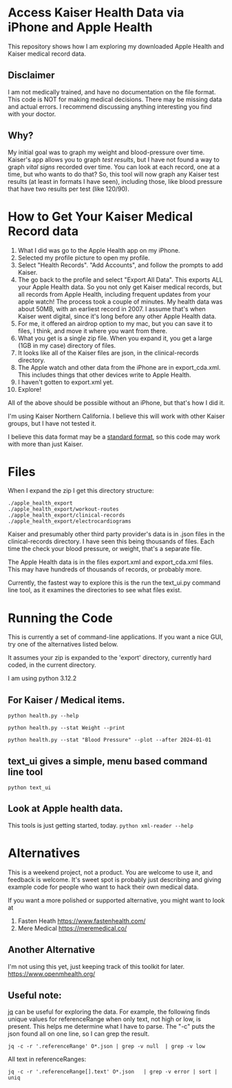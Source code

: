 # Access Kaiser Health Data via iPhone and Apple Health

This repository shows how I am exploring my downloaded Apple Health and Kaiser medical record data. 

## Disclaimer
I am not medically trained, and have no documentation on the file format. This code is NOT for making medical decisions. There may be missing data and actual errors. I recommend discussing anything interesting you find with your doctor.

## Why?
My initial goal was to graph my weight and blood-pressure over time. Kaiser's app allows you to graph *test results*, 
but I have not found a way to graph *vital signs* recorded over time. You can look at each record, one at a time, 
but who wants to do that?
So, this tool will now graph any Kaiser test results (at least in formats I have seen), including those, like 
blood pressure that have two results per test (like 120/90).

# How to Get Your Kaiser Medical Record data

1. What I did was go to the Apple Health app on my iPhone. 
2. Selected my profile picture to open my profile. 
2. Select "Health Records". "Add Accounts", and follow the prompts to add Kaiser.
3. The go back to the profile and select "Export All Data". This exports ALL your Apple Health data. So you not only get Kaiser medical records, but all records from Apple Health, including frequent updates from  your apple watch! The process took a couple of minutes. My health data was about 50MB, with an earliest record in 2007.  I assume that's when Kaiser went digital, since it's long before any other Apple Health data.
4. For me, it offered an airdrop option to my mac, but you can save it to files, I think, and move it where you want from there.
5. What you get is a single zip file. When you expand it, you get a large (1GB in my case) directory of files. 
6. It looks like all of the Kaiser files are json, in the clinical-records directory.
7. The Apple watch and other data from the iPhone are in export_cda.xml. This includes things that other devices write to 
   Apple Health.
1. I haven't gotten to export.xml yet.
6. Explore!

All of the above should be possible without an iPhone, but that's how I did it.

I'm using Kaiser Northern California. I believe this will work with other Kaiser groups, but I have not tested it. 

I believe this data format may be a [standard format](https://www.healthit.gov/faq/what-are-differences-between-electronic-medical-records-electronic-health-records-and-personal), so this code may work with more than just Kaiser.

# Files
When I expand the zip I get this directory structure:

```
./apple_health_export
./apple_health_export/workout-routes
./apple_health_export/clinical-records
./apple_health_export/electrocardiograms
```
Kaiser and presumably other third party provider's data is in .json files
in the clinical-records directory. I have seen this being thousands of files.
Each time the check your blood pressure, or weight, that's a separate file.

The Apple Health data is in the files export.xml and export_cda.xml files.
This may have hundreds of thousands of records, or probably more. 

Currently, the fastest way to explore this is the run the text_ui.py 
command line tool, as it examines the directories to see what files exist. 


# Running the Code
This is currently a set of command-line applications. If you want a nice GUI, try one of the alternatives listed below.

It assumes your zip is expanded to the 'export' directory, currently hard coded, in the current directory.

I am using python 3.12.2

## For Kaiser / Medical items.
```python health.py --help```

```python health.py --stat Weight --print```

```python health.py --stat "Blood Pressure" --plot --after 2024-01-01```

## text_ui gives a simple, menu based command line tool
```python text_ui```

## Look at Apple health data. 
This tools is just getting started, today.
```python xml-reader --help```


# Alternatives
This is a weekend project, not a product. You are welcome to use it, and feedback is welcome. It's sweet spot is probably just
describing and giving example code for people who want to hack their own medical data. 

If you want a more polished or supported alternative, you might want to look at

1. Fasten Heath https://www.fastenhealth.com/
2. Mere Medical https://meremedical.co/


## Another Alternative
I'm not using this yet, just keeping track of this toolkit for later. https://www.openmhealth.org/

## Useful note:
[jq](https://jqlang.github.io/jq/) can be useful for exploring the data. For example, the following finds
unique values for referenceRange when only text, not high or low, is present. 
This helps me determine what I have to parse. The "-c" puts the json found all
on one line, so I can grep the result.

```jq -c -r '.referenceRange' O*.json | grep -v null  | grep -v low ```

All text in referenceRanges:

```jq -c -r '.referenceRange[].text' O*.json   | grep -v error | sort | uniq```